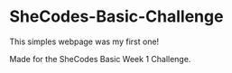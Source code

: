 # SheCodes-Basic-Challenge
 
 This simples webpage was my first one!
 
 Made for the SheCodes Basic Week 1 Challenge.
